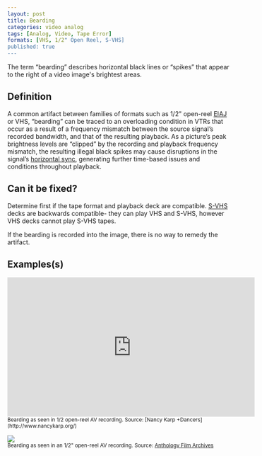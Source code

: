 ```yaml
---
layout: post
title: Bearding
categories: video analog
tags: [Analog, Video, Tape Error]
formats: [VHS, 1/2" Open Reel, S-VHS]
published: true
---
```


The term “bearding” describes horizontal black lines or “spikes” that appear to the right of a video image's brightest areas.

## Definition
A common artifact between families of formats such as 1/2" open-reel [EIAJ](http://en.wikipedia.org/wiki/EIAJ-1) or VHS, “bearding” can be traced to an overloading condition in VTRs that occur as a result of a frequency mismatch between the source signal’s recorded bandwidth, and that of the resulting playback. As a picture’s peak brightness levels are “clipped” by the recording and playback frequency mismatch, the resulting illegal black spikes may cause disruptions in the signal’s [horizontal sync](http://en.wikipedia.org/wiki/Analog_television#Horizontal_synchronization), generating further time-based issues and conditions throughout playback.

## Can it be fixed?
Determine first if the tape format and playback deck are compatible. [S-VHS](http://en.wikipedia.org/wiki/S-VHS) decks are backwards compatible- they can play VHS and S-VHS, however VHS decks cannot play S-VHS tapes.

If the bearding is recorded into the image, there is no way to remedy the artifact.

## Examples(s)

<iframe src="https://archive.org/embed/AVAAAvatlasBeardingAccess" width="560" height="315" frameborder="0" webkitallowfullscreen="true" mozallowfullscreen="true" allowfullscreen></iframe>
<sub>Bearding as seen in 1/2 open-reel AV recording. Source: [Nancy Karp +Dancers](http://www.nancykarp.org/)</sub>

<img src="{{ site.baseurl }}/images/Beardingsmall.jpg"><br>
<sub>Bearding as seen in an 1/2" open-reel AV recording. Source: [Anthology Film Archives](http://anthologyfilmarchives.org/)</sub>
